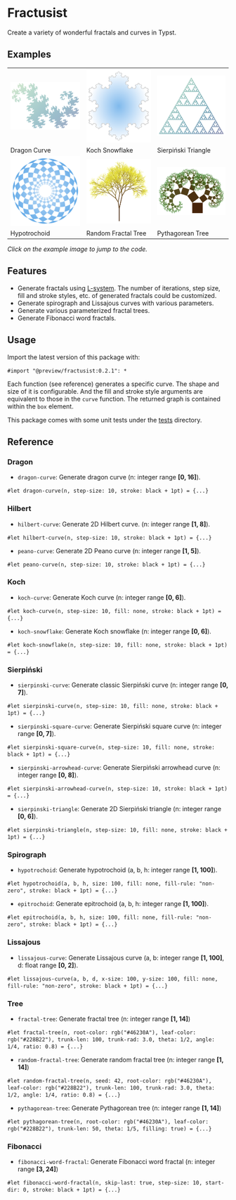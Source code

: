# Fractusist

Create a variety of wonderful fractals and curves in Typst.


## Examples

<table>
<tr>
  <td>
    <a href="examples/dragon-curve-n12.typ">
      <img src="examples/dragon-curve-n12.png" width="250px">
    </a>
  </td>
  <td>
    <a href="examples/koch-snowflake-n4.typ">
      <img src="examples/koch-snowflake-n4.png" width="250px">
    </a>
  </td>
  <td>
    <a href="examples/sierpinski-triangle-n6.typ">
      <img src="examples/sierpinski-triangle-n6.png" width="250px">
    </a>
  </td>
</tr>
<tr>
  <td>Dragon Curve</td>
  <td>Koch Snowflake</td>
  <td>Sierpiński Triangle</td>
</tr>
<tr>
  <td>
    <a href="examples/hypotrochoid-a19-b16-h2.typ">
      <img src="examples/hypotrochoid-a19-b16-h2.png" width="250px">
    </a>
  </td>
  <td>
    <a href="examples/random-fractal-tree-n14.typ">
      <img src="examples/random-fractal-tree-n14.png" width="250px">
    </a>
  </td>
  <td>
    <a href="examples/pythagorean-tree-n12.typ">
      <img src="examples/pythagorean-tree-n12.png" width="250px">
    </a>
  </td>
</tr>
<tr>
  <td>Hypotrochoid</td>
  <td>Random Fractal Tree</td>
  <td>Pythagorean Tree</td>
</tr>
</table>

*Click on the example image to jump to the code.*


## Features

- Generate fractals using [L-system](https://en.wikipedia.org/wiki/L-system). The number of iterations, step size, fill and stroke styles, etc. of generated fractals could be customized.
- Generate spirograph and Lissajous curves with various parameters.
- Generate various parameterized fractal trees.
- Generate Fibonacci word fractals.


## Usage

Import the latest version of this package with:

```typ
#import "@preview/fractusist:0.2.1": *
```

Each function (see reference) generates a specific curve. The shape and size of it is configurable. And the fill and stroke style arguments are equivalent to those in the `curve` function. The returned graph is contained within the `box` element.

This package comes with some unit tests under the [tests](https://github.com/liuguangxi/fractusist/tree/main/tests) directory.


## Reference

### Dragon

- `dragon-curve`: Generate dragon curve (n: integer range **[0, 16]**).

```typ
#let dragon-curve(n, step-size: 10, stroke: black + 1pt) = {...}
```


### Hilbert

- `hilbert-curve`: Generate 2D Hilbert curve. (n: integer range **[1, 8]**).

```typ
#let hilbert-curve(n, step-size: 10, stroke: black + 1pt) = {...}
```

- `peano-curve`: Generate 2D Peano curve (n: integer range **[1, 5]**).

```typ
#let peano-curve(n, step-size: 10, stroke: black + 1pt) = {...}
```


### Koch

- `koch-curve`: Generate Koch curve (n: integer range **[0, 6]**).

```typ
#let koch-curve(n, step-size: 10, fill: none, stroke: black + 1pt) = {...}
```

-  `koch-snowflake`: Generate Koch snowflake (n: integer range **[0, 6]**).

```typ
#let koch-snowflake(n, step-size: 10, fill: none, stroke: black + 1pt) = {...}
```


### Sierpiński

- `sierpinski-curve`: Generate classic Sierpiński curve (n: integer range **[0, 7]**).

```typ
#let sierpinski-curve(n, step-size: 10, fill: none, stroke: black + 1pt) = {...}
```

- `sierpinski-square-curve`: Generate Sierpiński square curve (n: integer range **[0, 7]**).

```typ
#let sierpinski-square-curve(n, step-size: 10, fill: none, stroke: black + 1pt) = {...}
```

- `sierpinski-arrowhead-curve`: Generate Sierpiński arrowhead curve (n: integer range **[0, 8]**).

```typ
#let sierpinski-arrowhead-curve(n, step-size: 10, stroke: black + 1pt) = {...}
```

- `sierpinski-triangle`: Generate 2D Sierpiński triangle (n: integer range **[0, 6]**).

```typ
#let sierpinski-triangle(n, step-size: 10, fill: none, stroke: black + 1pt) = {...}
```


### Spirograph

- `hypotrochoid`: Generate hypotrochoid (a, b, h: integer range **[1, 100]**).

```typ
#let hypotrochoid(a, b, h, size: 100, fill: none, fill-rule: "non-zero", stroke: black + 1pt) = {...}
```

- `epitrochoid`: Generate epitrochoid (a, b, h: integer range **[1, 100]**).

```typ
#let epitrochoid(a, b, h, size: 100, fill: none, fill-rule: "non-zero", stroke: black + 1pt) = {...}
```


### Lissajous

- `lissajous-curve`: Generate Lissajous curve (a, b: integer range **[1, 100]**, d: float range **[0, 2]**).

```typ
#let lissajous-curve(a, b, d, x-size: 100, y-size: 100, fill: none, fill-rule: "non-zero", stroke: black + 1pt) = {...}
```


### Tree

- `fractal-tree`: Generate fractal tree (n: integer range **[1, 14]**)

```typ
#let fractal-tree(n, root-color: rgb("#46230A"), leaf-color: rgb("#228B22"), trunk-len: 100, trunk-rad: 3.0, theta: 1/2, angle: 1/4, ratio: 0.8) = {...}
```

- `random-fractal-tree`: Generate random fractal tree (n: integer range **[1, 14]**)

```typ
#let random-fractal-tree(n, seed: 42, root-color: rgb("#46230A"), leaf-color: rgb("#228B22"), trunk-len: 100, trunk-rad: 3.0, theta: 1/2, angle: 1/4, ratio: 0.8) = {...}
```

- `pythagorean-tree`: Generate Pythagorean tree (n: integer range **[1, 14]**)

```typ
#let pythagorean-tree(n, root-color: rgb("#46230A"), leaf-color: rgb("#228B22"), trunk-len: 50, theta: 1/5, filling: true) = {...}
```


### Fibonacci
- `fibonacci-word-fractal`: Generate Fibonacci word fractal (n: integer range **[3, 24]**)

```typ
#let fibonacci-word-fractal(n, skip-last: true, step-size: 10, start-dir: 0, stroke: black + 1pt) = {...}
```
